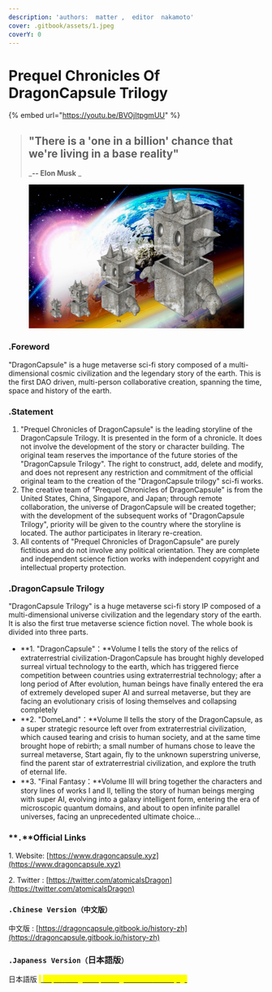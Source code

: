 ```yaml
---
description: 'authors:  matter ,  editor  nakamoto'
cover: .gitbook/assets/1.jpeg
coverY: 0
---
```


# Prequel Chronicles Of DragonCapsule Trilogy



{% embed url="https://youtu.be/BVOjItpgmUU" %}



> ## "There is a 'one in a billion' chance that we're living in a base reality"
>
> _**-- Elon Musk**   _&#x20;



<figure><img src=".gitbook/assets/1.jpeg" alt=""><figcaption></figcaption></figure>

### .Foreword

"DragonCapsule" is a huge metaverse sci-fi story composed of a multi-dimensional cosmic civilization and the legendary story of the earth. This is the first DAO driven, multi-person collaborative creation, spanning the time, space and history of the earth.



### **.S**tatement

1. "Prequel Chronicles of DragonCapsule" is the leading storyline of the DragonCapsule Trilogy. It is presented in the form of a chronicle. It does not involve the development of the story or character building. The original team reserves the importance of the future stories of the "DragonCapsule Trilogy". The right to construct, add, delete and modify, and does not represent any restriction and commitment of the official original team to the creation of the "DragonCapsule trilogy" sci-fi works.
2. The creative team of "Prequel Chronicles of DragonCapsule" is from the United States, China, Singapore, and Japan; through remote collaboration, the universe of DragonCapsule will be created together; with the development of the subsequent works of "DragonCapsule Trilogy", priority will be given to the country where the storyline is located. The author participates in literary re-creation.
3. All contents of "Prequel Chronicles of DragonCapsule" are purely fictitious and do not involve any political orientation. They are complete and independent science fiction works with independent copyright and intellectual property protection.



### .DragonCapsule Trilogy

"DragonCapsule Trilogy" is a huge metaverse sci-fi story IP composed of a multi-dimensional universe civilization and the legendary story of the earth. It is also the first true metaverse science fiction novel. The whole book is divided into three parts.

* **1. "DragonCapsule"：**Volume I tells the story of the relics of extraterrestrial civilization-DragonCapsule has brought highly developed surreal virtual technology to the earth, which has triggered fierce competition between countries using extraterrestrial technology; after a long period of After evolution, human beings have finally entered the era of extremely developed super AI and surreal metaverse, but they are facing an evolutionary crisis of losing themselves and collapsing completely
* **2. "DomeLand"：**Volume II tells the story of the DragonCapsule, as a super strategic resource left over from extraterrestrial civilization, which caused tearing and crisis to human society, and at the same time brought hope of rebirth; a small number of humans chose to leave the surreal metaverse, Start again, fly to the unknown superstring universe, find the parent star of extraterrestrial civilization, and explore the truth of eternal life.
* **3. "Final Fantasy：**Volume III will bring together the characters and story lines of works I and II, telling the story of human beings merging with super AI, evolving into a galaxy intelligent form, entering the era of microscopic quantum domains, and about to open infinite parallel universes, facing an unprecedented ultimate choice...





### **`.`**Official Links

1\. Website: [https://www.dragoncapsule.xyz](https://www.dragoncapsule.xyz)

2\. Twitter : [https://twitter.com/atomicalsDragon](https://twitter.com/atomicalsDragon)

### **`.Chinese Version（中文版）`**

中文版 : [https://dragoncapsule.gitbook.io/history-zh](https://dragoncapsule.gitbook.io/history-zh)

### **`.Japaness Version（`**日本語版**`）`**

日本語版 <mark style="color:yellow;">:</mark>[ <mark style="color:yellow;">https://dragoncapsule.gitbook.io/history-jp</mark>](https://dragoncapsule.gitbook.io/history-jp)

